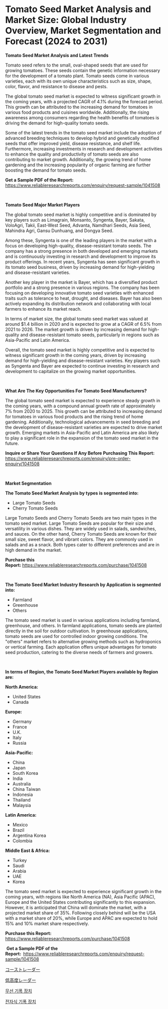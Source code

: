 <p><h1>Tomato Seed Market Analysis and Market Size: Global Industry Overview, Market Segmentation and Forecast (2024 to 2031)</h1></p><p><strong>Tomato Seed Market Analysis and Latest Trends</strong></p>
<p><p>Tomato seed refers to the small, oval-shaped seeds that are used for growing tomatoes. These seeds contain the genetic information necessary for the development of a tomato plant. Tomato seeds come in various varieties, each with its own unique characteristics such as size, shape, color, flavor, and resistance to disease and pests.</p><p>The global tomato seed market is expected to witness significant growth in the coming years, with a projected CAGR of 4.1% during the forecast period. This growth can be attributed to the increasing demand for tomatoes in various food products and cuisines worldwide. Additionally, the rising awareness among consumers regarding the health benefits of tomatoes is driving the demand for high-quality tomato seeds.</p><p>Some of the latest trends in the tomato seed market include the adoption of advanced breeding techniques to develop hybrid and genetically modified seeds that offer improved yield, disease resistance, and shelf life. Furthermore, increasing investments in research and development activities to enhance the quality and productivity of tomato seeds are also contributing to market growth. Additionally, the growing trend of home gardening and the increasing popularity of organic farming are further boosting the demand for tomato seeds.</p></p>
<p><strong>Get a Sample PDF of the Report:&nbsp;</strong> <a href="https://www.reliableresearchreports.com/enquiry/request-sample/1041508">https://www.reliableresearchreports.com/enquiry/request-sample/1041508</a></p>
<p>&nbsp;</p>
<p><strong>Tomato Seed Major Market Players</strong></p>
<p><p>The global tomato seed market is highly competitive and is dominated by key players such as Limagrain, Monsanto, Syngenta, Bayer, Sakata, VoloAgri, Takii, East-West Seed, Advanta, Namdhari Seeds, Asia Seed, Mahindra Agri, Gansu Dunhuang, and Dongya Seed.</p><p>Among these, Syngenta is one of the leading players in the market with a focus on developing high-quality, disease-resistant tomato seeds. The company has a strong presence in both developed and emerging markets and is continuously investing in research and development to improve its product offerings. In recent years, Syngenta has seen significant growth in its tomato seed business, driven by increasing demand for high-yielding and disease-resistant varieties.</p><p>Another key player in the market is Bayer, which has a diversified product portfolio and a strong presence in various regions. The company has been focusing on developing innovative tomato seed varieties with enhanced traits such as tolerance to heat, drought, and diseases. Bayer has also been actively expanding its distribution network and collaborating with local farmers to enhance its market reach.</p><p>In terms of market size, the global tomato seed market was valued at around $1.4 billion in 2020 and is expected to grow at a CAGR of 6.5% from 2021 to 2026. The market growth is driven by increasing demand for high-quality and disease-resistant tomato seeds, particularly in regions such as Asia-Pacific and Latin America.</p><p>Overall, the tomato seed market is highly competitive and is expected to witness significant growth in the coming years, driven by increasing demand for high-yielding and disease-resistant varieties. Key players such as Syngenta and Bayer are expected to continue investing in research and development to capitalize on the growing market opportunities.</p></p>
<p>&nbsp;</p>
<p><strong>What Are The Key Opportunities For Tomato Seed Manufacturers?</strong></p>
<p><p>The global tomato seed market is expected to experience steady growth in the coming years, with a compound annual growth rate of approximately 7% from 2020 to 2025. This growth can be attributed to increasing demand for tomatoes in various food products and the rising trend of home gardening. Additionally, technological advancements in seed breeding and the development of disease-resistant varieties are expected to drive market growth. Emerging markets in Asia-Pacific and Latin America are also likely to play a significant role in the expansion of the tomato seed market in the future.</p></p>
<p><strong>Inquire or Share Your Questions If Any Before Purchasing This Report:</strong> <a href="https://www.reliableresearchreports.com/enquiry/pre-order-enquiry/1041508">https://www.reliableresearchreports.com/enquiry/pre-order-enquiry/1041508</a></p>
<p>&nbsp;</p>
<p><strong>Market Segmentation</strong></p>
<p><strong>The Tomato Seed Market Analysis by types is segmented into:</strong></p>
<p><ul><li>Large Tomato Seeds</li><li>Cherry Tomato Seeds</li></ul></p>
<p><p>Large Tomato Seeds and Cherry Tomato Seeds are two main types in the tomato seed market. Large Tomato Seeds are popular for their size and versatility in various dishes. They are widely used in salads, sandwiches, and sauces. On the other hand, Cherry Tomato Seeds are known for their small size, sweet flavor, and vibrant colors. They are commonly used in salads and as a snack. Both types cater to different preferences and are in high demand in the market.</p></p>
<p><strong>Purchase this Report:&nbsp;</strong><a href="https://www.reliableresearchreports.com/purchase/1041508">https://www.reliableresearchreports.com/purchase/1041508</a></p>
<p>&nbsp;</p>
<p><strong>The Tomato Seed Market Industry Research by Application is segmented into:</strong></p>
<p><ul><li>Farmland</li><li>Greenhouse</li><li>Others</li></ul></p>
<p><p>The tomato seed market is used in various applications including farmland, greenhouse, and others. In farmland applications, tomato seeds are planted directly in the soil for outdoor cultivation. In greenhouse applications, tomato seeds are used for controlled indoor growing conditions. The "others" market refers to alternative growing methods such as hydroponics or vertical farming. Each application offers unique advantages for tomato seed production, catering to the diverse needs of farmers and growers.</p></p>
<p>&nbsp;</p>
<p><strong>In terms of Region, the Tomato Seed Market Players available by Region are:</strong></p>
<p>
    <p> <strong> North America: </strong>
        <ul>
            <li>United States</li>
            <li>Canada</li>
        </ul>
        </p> 
    <p> <strong> Europe: </strong>
        <ul>
            <li>Germany</li>
            <li>France</li>
            <li>U.K.</li>
            <li>Italy</li>
            <li>Russia</li>
        </ul>
        </p> 
    <p> <strong> Asia-Pacific: </strong>
        <ul>
            <li>China</li>
            <li>Japan</li>
            <li>South Korea</li>
            <li>India</li>
            <li>Australia</li>
            <li>China Taiwan</li>
            <li>Indonesia</li>
            <li>Thailand</li>
            <li>Malaysia</li>
        </ul>
        </p> 
    <p> <strong> Latin America: </strong>
        <ul>
            <li>Mexico</li>
            <li>Brazil</li>
            <li>Argentina Korea</li>
            <li>Colombia</li>
        </ul>
        </p> 
    <p> <strong> Middle East & Africa: </strong>
        <ul>
            <li>Turkey</li>
            <li>Saudi</li>
            <li>Arabia</li>
            <li>UAE</li>
            <li>Korea</li>
        </ul>
    </p>
    </p>
<p><p>The tomato seed market is expected to experience significant growth in the coming years, with regions like North America (NA), Asia Pacific (APAC), Europe and the United States contributing significantly to this expansion. However, it is anticipated that China will dominate the market, with a projected market share of 35%. Following closely behind will be the USA with a market share of 20%, while Europe and APAC are expected to hold 15% and 10% market share respectively.</p></p>
<p><strong>Purchase this Report: </strong><a href="https://www.reliableresearchreports.com/purchase/1041508">https://www.reliableresearchreports.com/purchase/1041508</a></p>
<p>&nbsp;<strong>Get a Sample PDF of the Report:&nbsp;&nbsp;</strong><a href="https://www.reliableresearchreports.com/enquiry/request-sample/1041508">https://www.reliableresearchreports.com/enquiry/request-sample/1041508</a></p>
<p><strong></strong></p>
<p><p><a href="https://medium.com/@denizaktekin/%E3%82%B3%E3%83%BC%E3%82%B9%E3%83%88%E3%83%AC%E3%83%BC%E3%83%80%E3%83%BC%E5%B8%82%E5%A0%B4%E8%A6%8F%E6%A8%A1-%E5%B8%82%E5%A0%B4%E8%A6%8B%E9%80%9A%E3%81%97%E3%81%8A%E3%82%88%E3%81%B3%E5%B8%82%E5%A0%B4%E4%BA%88%E6%B8%AC-2024%E5%B9%B4%E3%81%8B%E3%82%892031%E5%B9%B4%E3%81%BE%E3%81%A7-95abcb3eeeeb">コーストレーダー</a></p><p><a href="https://medium.com/@denizaktekin/%E4%BD%8E%E9%AB%98%E5%BA%A6%E3%83%AC%E3%83%BC%E3%83%80%E3%83%BC%E5%B8%82%E5%A0%B4%E3%83%AC%E3%83%9D%E3%83%BC%E3%83%88%E3%81%AF-%E3%81%93%E3%81%AE%E5%B8%82%E5%A0%B4%E3%81%AE%E6%9C%80%E6%96%B0%E3%83%88%E3%83%AC%E3%83%B3%E3%83%89%E3%81%A8%E6%88%90%E9%95%B7%E6%A9%9F%E4%BC%9A%E3%82%92%E6%98%8E%E3%82%89%E3%81%8B%E3%81%AB%E3%81%97%E3%81%A6%E3%81%84%E3%81%BE%E3%81%99-07f33f8a5abd">低高度レーダー</a></p><p><a href="https://medium.com/@twb809904379/%EB%AC%B4%EC%84%A0-%ED%8F%AD%ED%8C%8C%EA%B8%B0-%EC%8B%9C%EC%9E%A5-%EA%B7%9C%EB%AA%A8-%EB%B0%8F-%EC%8B%9C%EC%9E%A5-%EB%8F%99%ED%96%A5-%EC%99%84%EB%B2%BD%ED%95%9C-%EC%82%B0%EC%97%85-%EA%B0%9C%EC%9A%94-2024%EB%85%84%EB%B6%80%ED%84%B0-2031%EB%85%84%EA%B9%8C%EC%A7%80-0a9e6dec65fa">무선 기폭 장치</a></p><p><a href="https://medium.com/@twb809904379/%EC%A0%84%EC%9E%90-%ED%8F%AD%EB%B0%9C%ED%83%84-%EC%8B%9C%EC%9E%A5-%EA%B7%9C%EB%AA%A8%EC%99%80-%EC%8B%9C%EC%9E%A5-%EB%8F%99%ED%96%A5-%EC%99%84%EC%A0%84%ED%95%9C-%EC%82%B0%EC%97%85-%EA%B0%9C%EA%B4%80-2024%EB%85%84%EB%B6%80%ED%84%B0-2031%EB%85%84%EA%B9%8C%EC%A7%80-94e249869708">전자식 기폭 장치</a></p></p>